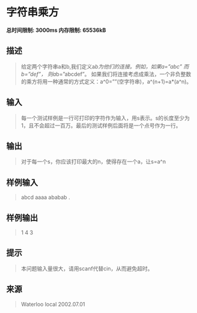 # 字符串乘方

**总时间限制: 3000ms 内存限制: 65536kB**
## 描述
>给定两个字符串a和b,我们定义a*b为他们的连接。例如，如果a=”abc” 而b=”def”， 则a*b=”abcdef”。 如果我们将连接考虑成乘法，一个非负整数的乘方将用一种通常的方式定义：a^0=””(空字符串)，a^(n+1)=a*(a^n)。

## 输入
>每一个测试样例是一行可打印的字符作为输入，用s表示。s的长度至少为1，且不会超过一百万。最后的测试样例后面将是一个点号作为一行。
## 输出
>对于每一个s，你应该打印最大的n，使得存在一个a，让s=a^n
## 样例输入
>abcd
>aaaa
>ababab
>.
## 样例输出
>1
>4
>3
## 提示
>本问题输入量很大，请用scanf代替cin，从而避免超时。
## 来源
>Waterloo local 2002.07.01